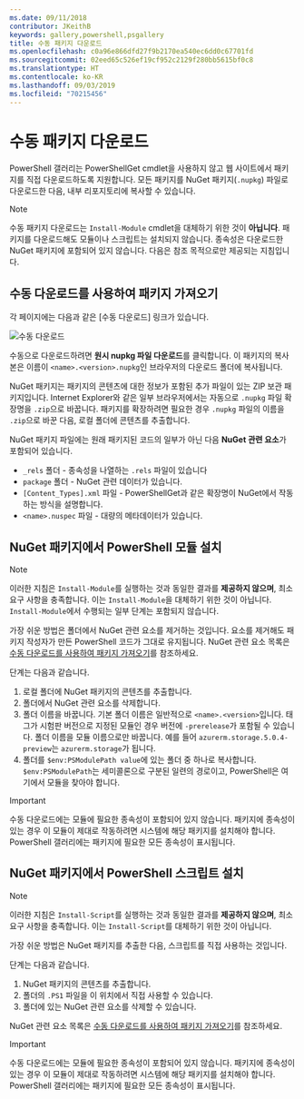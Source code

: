 ```yaml
---
ms.date: 09/11/2018
contributor: JKeithB
keywords: gallery,powershell,psgallery
title: 수동 패키지 다운로드
ms.openlocfilehash: c0a96e866dfd27f9b2170ea540ec6dd0c67701fd
ms.sourcegitcommit: 02eed65c526ef19cf952c2129f280bb5615bf0c8
ms.translationtype: HT
ms.contentlocale: ko-KR
ms.lasthandoff: 09/03/2019
ms.locfileid: "70215456"
---
```

# <a name="manual-package-download"></a>수동 패키지 다운로드

PowerShell 갤러리는 PowerShellGet cmdlet을 사용하지 않고 웹 사이트에서 패키지를 직접 다운로드하도록 지원합니다. 모든 패키지를 NuGet 패키지(`.nupkg`) 파일로 다운로드한 다음, 내부 리포지토리에 복사할 수 있습니다.

> [!NOTE]
> 수동 패키지 다운로드는 `Install-Module` cmdlet을 대체하기 위한 것이 **아닙니다**.
> 패키지를 다운로드해도 모듈이나 스크립트는 설치되지 않습니다. 종속성은 다운로드한 NuGet 패키지에 포함되어 있지 않습니다. 다음은 참조 목적으로만 제공되는 지침입니다.

## <a name="using-manual-download-to-acquire-a-package"></a>수동 다운로드를 사용하여 패키지 가져오기

각 페이지에는 다음과 같은 [수동 다운로드] 링크가 있습니다.

![수동 다운로드](../../Images/packagedisplaypagewithpseditions.png)

수동으로 다운로드하려면 **원시 nupkg 파일 다운로드**를 클릭합니다. 이 패키지의 복사본은 이름이 `<name>.<version>.nupkg`인 브라우저의 다운로드 폴더에 복사됩니다.

NuGet 패키지는 패키지의 콘텐츠에 대한 정보가 포함된 추가 파일이 있는 ZIP 보관 패키지입니다. Internet Explorer와 같은 일부 브라우저에서는 자동으로 `.nupkg` 파일 확장명을 `.zip`으로 바꿉니다. 패키지를 확장하려면 필요한 경우 `.nupkg` 파일의 이름을 `.zip`으로 바꾼 다음, 로컬 폴더에 콘텐츠를 추출합니다.

NuGet 패키지 파일에는 원래 패키지된 코드의 일부가 아닌 다음 **NuGet 관련 요소**가 포함되어 있습니다.

- `_rels` 폴더 - 종속성을 나열하는 `.rels` 파일이 있습니다
- `package` 폴더 - NuGet 관련 데이터가 있습니다.
- `[Content_Types].xml` 파일 - PowerShellGet과 같은 확장명이 NuGet에서 작동하는 방식을 설명합니다.
- `<name>.nuspec` 파일 - 대량의 메타데이터가 있습니다.

## <a name="installing-powershell-modules-from-a-nuget-package"></a>NuGet 패키지에서 PowerShell 모듈 설치

> [!NOTE]
> 이러한 지침은 `Install-Module`를 실행하는 것과 동일한 결과를 **제공하지 않으며**, 최소 요구 사항을 충족합니다. 이는 `Install-Module`을 대체하기 위한 것이 아닙니다.
> `Install-Module`에서 수행되는 일부 단계는 포함되지 않습니다.

가장 쉬운 방법은 폴더에서 NuGet 관련 요소를 제거하는 것입니다. 요소를 제거해도 패키지 작성자가 만든 PowerShell 코드가 그대로 유지됩니다.
NuGet 관련 요소 목록은 [수동 다운로드를 사용하여 패키지 가져오기](#using-manual-download-to-acquire-a-package)를 참조하세요.

단계는 다음과 같습니다.

1. 로컬 폴더에 NuGet 패키지의 콘텐츠를 추출합니다.
2. 폴더에서 NuGet 관련 요소를 삭제합니다.
3. 폴더 이름을 바꿉니다. 기본 폴더 이름은 일반적으로 `<name>.<version>`입니다. 태그가 시험판 버전으로 지정된 모듈인 경우 버전에 `-prerelease`가 포함될 수 있습니다. 폴더 이름을 모듈 이름으로만 바꿉니다. 예를 들어 `azurerm.storage.5.0.4-preview`는 `azurerm.storage`가 됩니다.
4. 폴더를 `$env:PSModulePath value`에 있는 폴더 중 하나로 복사합니다. `$env:PSModulePath`는 세미콜론으로 구분된 일련의 경로이고, PowerShell은 여기에서 모듈을 찾아야 합니다.

> [!IMPORTANT]
> 수동 다운로드에는 모듈에 필요한 종속성이 포함되어 있지 않습니다. 패키지에 종속성이 있는 경우 이 모듈이 제대로 작동하려면 시스템에 해당 패키지를 설치해야 합니다. PowerShell 갤러리에는 패키지에 필요한 모든 종속성이 표시됩니다.

## <a name="installing-powershell-scripts-from-a-nuget-package"></a>NuGet 패키지에서 PowerShell 스크립트 설치

> [!NOTE]
> 이러한 지침은 `Install-Script`를 실행하는 것과 동일한 결과를 **제공하지 않으며**, 최소 요구 사항을 충족합니다. 이는 `Install-Script`를 대체하기 위한 것이 아닙니다.

가장 쉬운 방법은 NuGet 패키지를 추출한 다음, 스크립트를 직접 사용하는 것입니다.

단계는 다음과 같습니다.

1. NuGet 패키지의 콘텐츠를 추출합니다.
2. 폴더의 `.PS1` 파일을 이 위치에서 직접 사용할 수 있습니다.
3. 폴더에 있는 NuGet 관련 요소를 삭제할 수 있습니다.

NuGet 관련 요소 목록은 [수동 다운로드를 사용하여 패키지 가져오기](#using-manual-download-to-acquire-a-package)를 참조하세요.

> [!IMPORTANT]
> 수동 다운로드에는 모듈에 필요한 종속성이 포함되어 있지 않습니다. 패키지에 종속성이 있는 경우 이 모듈이 제대로 작동하려면 시스템에 해당 패키지를 설치해야 합니다. PowerShell 갤러리에는 패키지에 필요한 모든 종속성이 표시됩니다.
